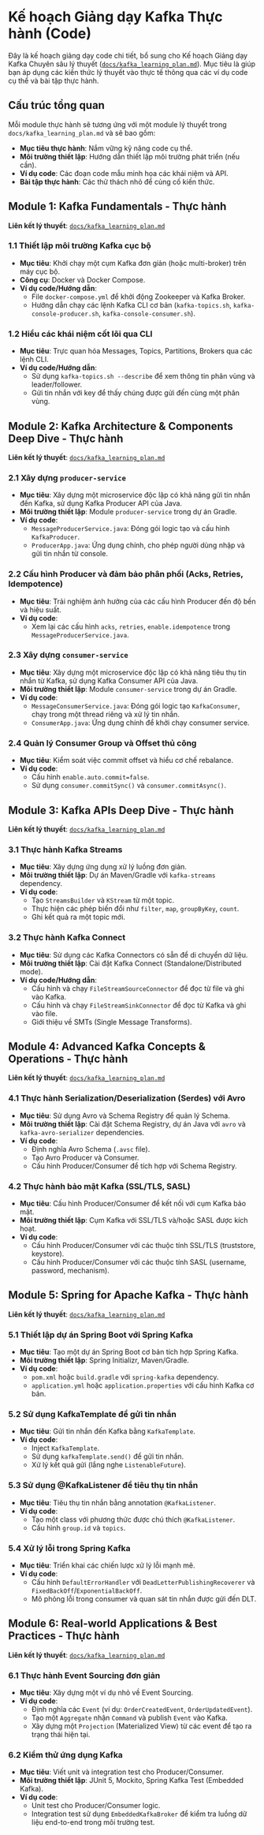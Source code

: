 # Kế hoạch Giảng dạy Kafka Thực hành (Code)

Đây là kế hoạch giảng dạy code chi tiết, bổ sung cho Kế hoạch Giảng dạy Kafka Chuyên sâu lý thuyết ([`docs/kafka_learning_plan.md`](docs/kafka_learning_plan.md)). Mục tiêu là giúp bạn áp dụng các kiến thức lý thuyết vào thực tế thông qua các ví dụ code cụ thể và bài tập thực hành.

## Cấu trúc tổng quan

Mỗi module thực hành sẽ tương ứng với một module lý thuyết trong `docs/kafka_learning_plan.md` và sẽ bao gồm:
*   **Mục tiêu thực hành**: Nắm vững kỹ năng code cụ thể.
*   **Môi trường thiết lập**: Hướng dẫn thiết lập môi trường phát triển (nếu cần).
*   **Ví dụ code**: Các đoạn code mẫu minh họa các khái niệm và API.
*   **Bài tập thực hành**: Các thử thách nhỏ để củng cố kiến thức.

## Module 1: Kafka Fundamentals - Thực hành

**Liên kết lý thuyết**: [`docs/kafka_learning_plan.md`](docs/kafka_learning_plan.md#module-1-kafka-fundamentals-nền-tảng-của-kafka)

### 1.1 Thiết lập môi trường Kafka cục bộ
*   **Mục tiêu**: Khởi chạy một cụm Kafka đơn giản (hoặc multi-broker) trên máy cục bộ.
*   **Công cụ**: Docker và Docker Compose.
*   **Ví dụ code/Hướng dẫn**:
    *   File `docker-compose.yml` để khởi động Zookeeper và Kafka Broker.
    *   Hướng dẫn chạy các lệnh Kafka CLI cơ bản (`kafka-topics.sh`, `kafka-console-producer.sh`, `kafka-console-consumer.sh`).

### 1.2 Hiểu các khái niệm cốt lõi qua CLI
*   **Mục tiêu**: Trực quan hóa Messages, Topics, Partitions, Brokers qua các lệnh CLI.
*   **Ví dụ code/Hướng dẫn**:
    *   Sử dụng `kafka-topics.sh --describe` để xem thông tin phân vùng và leader/follower.
    *   Gửi tin nhắn với key để thấy chúng được gửi đến cùng một phân vùng.

## Module 2: Kafka Architecture & Components Deep Dive - Thực hành

**Liên kết lý thuyết**: [`docs/kafka_learning_plan.md`](docs/kafka_learning_plan.md#module-2-kafka-architecture--components-deep-dive-đi-sâu-vào-kiến-trúc--thành-phần-kafka)

### 2.1 Xây dựng `producer-service`
*   **Mục tiêu**: Xây dựng một microservice độc lập có khả năng gửi tin nhắn đến Kafka, sử dụng Kafka Producer API của Java.
*   **Môi trường thiết lập**: Module `producer-service` trong dự án Gradle.
*   **Ví dụ code**:
    *   `MessageProducerService.java`: Đóng gói logic tạo và cấu hình `KafkaProducer`.
    *   `ProducerApp.java`: Ứng dụng chính, cho phép người dùng nhập và gửi tin nhắn từ console.

### 2.2 Cấu hình Producer và đảm bảo phân phối (Acks, Retries, Idempotence)
*   **Mục tiêu**: Trải nghiệm ảnh hưởng của các cấu hình Producer đến độ bền và hiệu suất.
*   **Ví dụ code**:
    *   Xem lại các cấu hình `acks`, `retries`, `enable.idempotence` trong `MessageProducerService.java`.

### 2.3 Xây dựng `consumer-service`
*   **Mục tiêu**: Xây dựng một microservice độc lập có khả năng tiêu thụ tin nhắn từ Kafka, sử dụng Kafka Consumer API của Java.
*   **Môi trường thiết lập**: Module `consumer-service` trong dự án Gradle.
*   **Ví dụ code**:
    *   `MessageConsumerService.java`: Đóng gói logic tạo `KafkaConsumer`, chạy trong một thread riêng và xử lý tin nhắn.
    *   `ConsumerApp.java`: Ứng dụng chính để khởi chạy consumer service.

### 2.4 Quản lý Consumer Group và Offset thủ công
*   **Mục tiêu**: Kiểm soát việc commit offset và hiểu cơ chế rebalance.
*   **Ví dụ code**:
    *   Cấu hình `enable.auto.commit=false`.
    *   Sử dụng `consumer.commitSync()` và `consumer.commitAsync()`.

## Module 3: Kafka APIs Deep Dive - Thực hành

**Liên kết lý thuyết**: [`docs/kafka_learning_plan.md`](docs/kafka_learning_plan.md#module-3-kafka-apis-deep-dive-đi-sâu-vào-các-api-kafka)

### 3.1 Thực hành Kafka Streams
*   **Mục tiêu**: Xây dựng ứng dụng xử lý luồng đơn giản.
*   **Môi trường thiết lập**: Dự án Maven/Gradle với `kafka-streams` dependency.
*   **Ví dụ code**:
    *   Tạo `StreamsBuilder` và `KStream` từ một topic.
    *   Thực hiện các phép biến đổi như `filter`, `map`, `groupByKey`, `count`.
    *   Ghi kết quả ra một topic mới.

### 3.2 Thực hành Kafka Connect
*   **Mục tiêu**: Sử dụng các Kafka Connectors có sẵn để di chuyển dữ liệu.
*   **Môi trường thiết lập**: Cài đặt Kafka Connect (Standalone/Distributed mode).
*   **Ví dụ code/Hướng dẫn**:
    *   Cấu hình và chạy `FileStreamSourceConnector` để đọc từ file và ghi vào Kafka.
    *   Cấu hình và chạy `FileStreamSinkConnector` để đọc từ Kafka và ghi vào file.
    *   Giới thiệu về SMTs (Single Message Transforms).

## Module 4: Advanced Kafka Concepts & Operations - Thực hành

**Liên kết lý thuyết**: [`docs/kafka_learning_plan.md`](docs/kafka_learning_plan.md#module-4-advanced-kafka-concepts--operations-các-khái-niệm-nâng-cao--vận-hành-kafka)

### 4.1 Thực hành Serialization/Deserialization (Serdes) với Avro
*   **Mục tiêu**: Sử dụng Avro và Schema Registry để quản lý Schema.
*   **Môi trường thiết lập**: Cài đặt Schema Registry, dự án Java với `avro` và `kafka-avro-serializer` dependencies.
*   **Ví dụ code**:
    *   Định nghĩa Avro Schema (`.avsc` file).
    *   Tạo Avro Producer và Consumer.
    *   Cấu hình Producer/Consumer để tích hợp với Schema Registry.

### 4.2 Thực hành bảo mật Kafka (SSL/TLS, SASL)
*   **Mục tiêu**: Cấu hình Producer/Consumer để kết nối với cụm Kafka bảo mật.
*   **Môi trường thiết lập**: Cụm Kafka với SSL/TLS và/hoặc SASL được kích hoạt.
*   **Ví dụ code**:
    *   Cấu hình Producer/Consumer với các thuộc tính SSL/TLS (truststore, keystore).
    *   Cấu hình Producer/Consumer với các thuộc tính SASL (username, password, mechanism).

## Module 5: Spring for Apache Kafka - Thực hành

**Liên kết lý thuyết**: [`docs/kafka_learning_plan.md`](docs/kafka_learning_plan.md#module-5-spring-for-apache-kafka-spring-cho-apache-kafka)

### 5.1 Thiết lập dự án Spring Boot với Spring Kafka
*   **Mục tiêu**: Tạo một dự án Spring Boot cơ bản tích hợp Spring Kafka.
*   **Môi trường thiết lập**: Spring Initializr, Maven/Gradle.
*   **Ví dụ code**:
    *   `pom.xml` hoặc `build.gradle` với `spring-kafka` dependency.
    *   `application.yml` hoặc `application.properties` với cấu hình Kafka cơ bản.

### 5.2 Sử dụng KafkaTemplate để gửi tin nhắn
*   **Mục tiêu**: Gửi tin nhắn đến Kafka bằng `KafkaTemplate`.
*   **Ví dụ code**:
    *   Inject `KafkaTemplate`.
    *   Sử dụng `kafkaTemplate.send()` để gửi tin nhắn.
    *   Xử lý kết quả gửi (lắng nghe `ListenableFuture`).

### 5.3 Sử dụng @KafkaListener để tiêu thụ tin nhắn
*   **Mục tiêu**: Tiêu thụ tin nhắn bằng annotation `@KafkaListener`.
*   **Ví dụ code**:
    *   Tạo một class với phương thức được chú thích `@KafkaListener`.
    *   Cấu hình `group.id` và `topics`.

### 5.4 Xử lý lỗi trong Spring Kafka
*   **Mục tiêu**: Triển khai các chiến lược xử lý lỗi mạnh mẽ.
*   **Ví dụ code**:
    *   Cấu hình `DefaultErrorHandler` với `DeadLetterPublishingRecoverer` và `FixedBackOff`/`ExponentialBackOff`.
    *   Mô phỏng lỗi trong consumer và quan sát tin nhắn được gửi đến DLT.

## Module 6: Real-world Applications & Best Practices - Thực hành

**Liên kết lý thuyết**: [`docs/kafka_learning_plan.md`](docs/kafka_learning_plan.md#module-6-real-world-applications--best-practices-ứng-dụng-thực-tế--các-phương-pháp-hay-nhất)

### 6.1 Thực hành Event Sourcing đơn giản
*   **Mục tiêu**: Xây dựng một ví dụ nhỏ về Event Sourcing.
*   **Ví dụ code**:
    *   Định nghĩa các `Event` (ví dụ: `OrderCreatedEvent`, `OrderUpdatedEvent`).
    *   Tạo một `Aggregate` nhận `Command` và publish `Event` vào Kafka.
    *   Xây dựng một `Projection` (Materialized View) từ các event để tạo ra trạng thái hiện tại.

### 6.2 Kiểm thử ứng dụng Kafka
*   **Mục tiêu**: Viết unit và integration test cho Producer/Consumer.
*   **Môi trường thiết lập**: JUnit 5, Mockito, Spring Kafka Test (Embedded Kafka).
*   **Ví dụ code**:
    *   Unit test cho Producer/Consumer logic.
    *   Integration test sử dụng `EmbeddedKafkaBroker` để kiểm tra luồng dữ liệu end-to-end trong môi trường test.